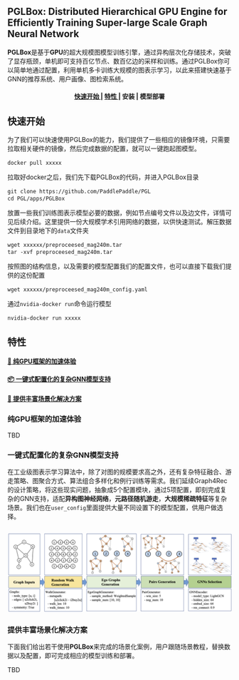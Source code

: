 
## PGLBox: Distributed Hierarchical GPU Engine for Efficiently Training Super-large Scale Graph Neural Network


**PGLBox**是基于**GPU**的超大规模图模型训练引擎，通过异构层次化存储技术，突破了显存瓶颈，单机即可支持百亿节点、数百亿边的采样和训练。通过PGLBox你可以简单地通过配置，利用单机多卡训练大规模的图表示学习，以此来搭建快速基于GNN的推荐系统、用户画像、图检索系统。

<h4 align="center">
  <a href=#快速开始> 快速开始 </a> |
  <a href=#特性> 特性 </a> |
  安装 |
  模型部署
</h4>

## 快速开始

为了我们可以快速使用PGLBox的能力，我们提供了一些相应的镜像环境，只需要拉取相关硬件的镜像，然后完成数据的配置，就可以一键跑起图模型。
```
docker pull xxxxx
```
拉取好docker之后，我们先下载PGLBox的代码，并进入PGLBox目录
```
git clone https://github.com/PaddlePaddle/PGL
cd PGL/apps/PGLBox
```
放置一些我们训练图表示模型必要的数据，例如节点编号文件以及边文件，详情可见后续介绍。这里提供一份大规模学术引用网络的数据，以供快速测试。解压数据文件到目录地下的`data`文件夹
```
wget xxxxxx/preproceesed_mag240m.tar
tar -xvf preproceesed_mag240m.tar
```
按照图的结构信息，以及需要的模型配置我们的配置文件，也可以直接下载我们提供的这份配置
```
wget xxxxxx/preproceesed_mag240m_config.yaml
```
通过`nvidia-docker run`命令运行模型
```
nvidia-docker run xxxxx
```


## 特性

#### <a href=#纯GPU框架的加速体验> 🚀 纯GPU框架的加速体验 </a>

#### <a href=#一键式配置化的复杂GNN模型支持>  📦 一键式配置化的复杂GNN模型支持 </a>

#### <a href=#提供丰富场景化解决方案> 📖 提供丰富场景化解决方案</a>

### 纯GPU框架的加速体验

TBD

### 一键式配置化的复杂GNN模型支持
在工业级图表示学习算法中，除了对图的规模要求高之外，还有复杂特征融合、游走策略、图聚合方式、算法组合多样化和例行训练等需求。我们延续Graph4Rec的设计策略，将这些现实问题，抽象成5个配置模块，通过5项配置，即刻完成复杂的GNN支持，适配**异构图神经网络**，**元路径随机游走**，**大规模稀疏特征**等复杂场景。我们也在`user_config`里面提供大量不同设置下的模型配置，供用户做选择。

<h2 align="center">
<img src="./../Graph4Rec/img/architecture.png" alt=“graph4rec” width="800">
</h2>


### 提供丰富场景化解决方案 

下面我们给出若干使用**PGLBox**来完成的场景化案例，用户跟随场景教程，替换数据以及配置，即可完成相应的模型训练和部署。

TBD
